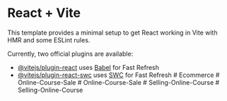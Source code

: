 # React + Vite

This template provides a minimal setup to get React working in Vite with HMR and some ESLint rules.

Currently, two official plugins are available:

- [@vitejs/plugin-react](https://github.com/vitejs/vite-plugin-react/blob/main/packages/plugin-react/README.md) uses [Babel](https://babeljs.io/) for Fast Refresh
- [@vitejs/plugin-react-swc](https://github.com/vitejs/vite-plugin-react-swc) uses [SWC](https://swc.rs/) for Fast Refresh
#   E c o m m e r c e  
 #   O n l i n e - C o u r s e - S a l e  
 #   O n l i n e - C o u r s e - S a l e  
 #   S e l l i n g - O n l i n e - C o u r s e  
 #   S e l l i n g - O n l i n e - C o u r s e  
 